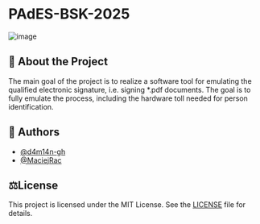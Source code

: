 # PAdES-BSK-2025
![image](https://github.com/user-attachments/assets/5b5385b1-7487-428a-a893-08a33019c6f8)


## 📜 About the Project
The main goal of the project is to realize a software tool for emulating the qualified
electronic signature, i.e. signing *.pdf documents. The goal is to fully emulate the
process, including the hardware toll needed for person identification.


## 👥 Authors
- [@d4m14n-gh](https://github.com/d4m14n-gh)
- [@MaciejRac](https://github.com/MaciejRac)


## ⚖️License
This project is licensed under the MIT License. See the [LICENSE](LICENSE) file for details.

